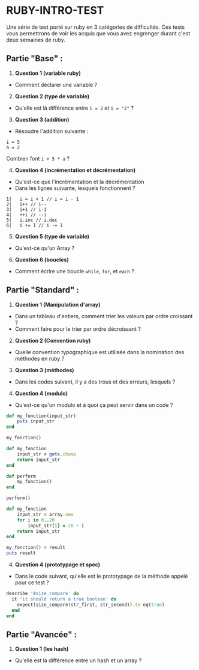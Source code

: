 
# RUBY-INTRO-TEST

Une série de test porté sur ruby en 3 catégories de difficultés. Ces tests vous permettrons de voir les acquis que vous avez engrenger durant c'est deux semaines de ruby.
## Partie "Base" :

1. **Question 1 (variable ruby)**
- Comment déclarer une variable ?

2. **Question 2 (type de variable)**
- Qu'elle est là différence entre `i = 2` et `i = "2"` ?

3. **Question 3 (addition)**
- Résoudre l'addition suivante :
```
i = 5
a = 2
```
Combien font `i + 5 * a` ?

4. **Question 4 (incrémentation et décrémentation)**
- Qu'est-ce que l'incrémentation et la décrémentation
- Dans les lignes suivante, lesquels fonctionnent ?
```
1|   i = i + 1 // i = i - 1
2|   i++ // i--
3|   i+1 // i-1
4|   ++i // --i
5|   i.inc // i.dec
6|   i += 1 // i -= 1

```

5. **Question 5 (type de variable)**
- Qu'est-ce qu'un Array ?

6. **Question 6 (boucles)**
- Comment écrire une boucle `while`, `for`, et `each` ?

## Partie "Standard" :

1. **Question 1 (Manipulation d'array)**
- Dans un tableau d'entiers, comment trier les valeurs par ordre croissant ?
- Comment faire pour le trier par ordre décroissant ?

2. **Question 2 (Convention ruby)**
- Quelle convention typographique est utilisée dans la nomination des méthodes en ruby ?

3. **Question 3 (méthodes)**
- Dans les codes suivant, il y a des trous et des erreurs, lesquels ?

4. **Question 4 (modulo)**
- Qu'est-ce qu'un modulo et à quoi ça peut servir dans un code ?

```ruby
def my_fonction(input_str)
    puts input_str
end

my_fonction()
```

```ruby
def my_fonction
    input_str = gets.chomp
    return input_str
end

def perform
    my_fonction()
end

perform()
```

```ruby
def my_fonction
    input_str = array.new
    for i in 0..20
        input_str[i] = 20 - i
    return input_str
end

my_fonction() = result
puts result
```

4. **Question 4 (prototypage et spec)**
- Dans le code suivant, qu'elle est le prototypage de la méthode appelé pour ce test ?

```ruby
describe '#size_compare' do
  it 'it should return a true boolean' do
    expect(size_compare(str_first, str_second)).to eq(true)
  end
end
```

## Partie "Avancée" :

1. **Question 1 (les hash)**
- Qu'elle est la différence entre un hash et un array ?
